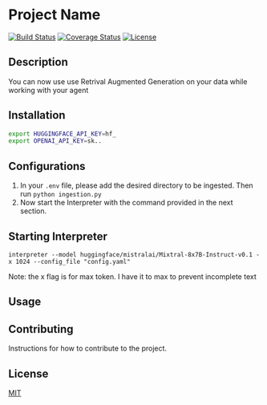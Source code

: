 # Project Name

[![Build Status](https://img.shields.io/travis/isayahc/2600_books.svg?style=flat-square)](https://travis-ci.org/isayahc/2600_books)
[![Coverage Status](https://img.shields.io/coveralls/isayahc/2600_books.svg?style=flat-square)](https://coveralls.io/github/isayahc/2600_books)
[![License](https://img.shields.io/github/license/isayahc/python-sample-template.svg?style=flat-square)](LICENSE)

## Description

You can now use use Retrival Augmented Generation on your data while working with your agent

## Installation

```bash
export HUGGINGFACE_API_KEY=hf_
export OPENAI_API_KEY=sk..
```

## Configurations

1. In your `.env` file, please add the desired directory to be ingested. Then run `python ingestion.py`
2. Now start the Interpreter with the command provided in the next section.

## Starting Interpreter

```
interpreter --model huggingface/mistralai/Mixtral-8x7B-Instruct-v0.1 -x 1024 --config_file "config.yaml"
```
Note: the x flag is for max token. I have it to max to prevent incomplete text 
## Usage

## Contributing

Instructions for how to contribute to the project.

## License

[MIT](LICENSE)
